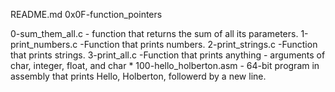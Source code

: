 README.md 0x0F-function_pointers

0-sum_them_all.c - function that returns the sum of all its parameters.
1-print_numbers.c -Function that prints numbers.
2-print_strings.c -Function that prints strings.
3-print_all.c -Function that prints anything - arguments of char, integer, float, and char *
100-hello_holberton.asm - 64-bit program in assembly that prints Hello, Holberton, followerd by a new line.

